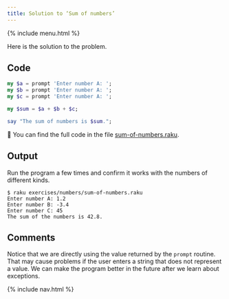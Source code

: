 ```yaml
---
title: Solution to ‘Sum of numbers’
---
```


{% include menu.html %}

Here is the solution to the problem.

## Code

```raku
my $a = prompt 'Enter number A: ';
my $b = prompt 'Enter number A: ';
my $c = prompt 'Enter number A: ';

my $sum = $a + $b + $c;

say "The sum of numbers is $sum.";
```

🦋 You can find the full code in the file [sum-of-numbers.raku](https://github.com/ash/raku-course/blob/master/exercises/numbers/sum-of-numbers.raku).

## Output

Run the program a few times and confirm it works with the numbers of different kinds.

```console
$ raku exercises/numbers/sum-of-numbers.raku
Enter number A: 1.2
Enter number B: -3.4
Enter number C: 45
The sum of the numbers is 42.8.
```

## Comments

Notice that we are directly using the value returned by the `prompt` routine. That may cause problems if the user enters a string that does not represent a value. We can make the program better in the future after we learn about exceptions.

{% include nav.html %}
